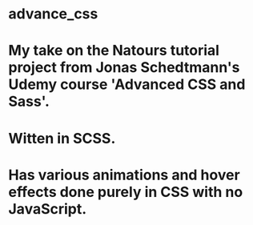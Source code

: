 # advance_css

# My take on the Natours tutorial project from Jonas Schedtmann's Udemy course 'Advanced CSS and Sass'.
# Witten in SCSS.
# Has various animations and hover effects done purely in CSS with no JavaScript.
